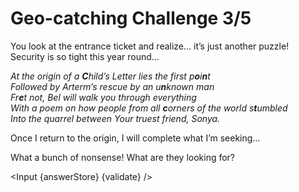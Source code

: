 ﻿<script>
    export let answerStore;
    export let validate;

    import Input from "$lib/Input.svelte";
</script>

<div class="markdown">

# Geo-catching Challenge 3/5

You look at the entrance ticket and realize… it’s just another puzzle! Security is so tight this year round…

_At the origin of a **C**hild’s Letter lies the first p**o**i**n**t<br/>
Followed by Arterm’s rescue by an u**n**known man<br/>
Fr**e**t not, Bel will walk you through everything<br/>
With a poem on how people from all **c**orners of the world s**t**umbled<br/>
Into the quarrel between Your truest friend, Sonya._

Once I return to the origin, I will complete what I’m seeking…

What a bunch of nonsense! What are they looking for?

</div>

<Input {answerStore} {validate} />
